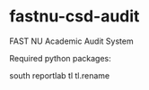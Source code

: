 fastnu-csd-audit
================

FAST NU Academic Audit System




Required python packages: 

south
reportlab 
tl 
tl.rename 
